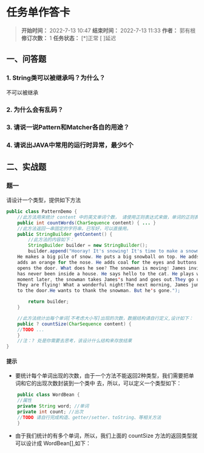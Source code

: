 # 任务单作答卡

[//]: # (哈哈我是注释，不会在浏览器中显示。
  Date: 2022-07-21 13:55:43
  LastEditors: gyg
  LastEditTime: 2022-07-21 14:18:55
  FilePath: \note\郭有根-第十一章作业.md
)
>**开始时间：** 2022-7-13 10:47 **结束时间：** 2022-7-13 11:33
**作者：** 郭有根 **修订次数：** 1 **任务状态：** [*]正常 [ ]延迟

## 一、问答题

### 1. String类可以被继承吗？为什么？

不可以被继承

### 2. 为什么会有乱码？

### 3. 请说一说Pattern和Matcher各自的用途？

### 4. 请说出JAVA中常用的运行时异常，最少5个

## 二、实战题

### 题一

请设计一个类型，提供如下方法

```java
public class PatternDemo {
    //此方法用来统计 content 中的英文单词个数， 请使用正则表达式来做，单词的正则表达式请自行编写，
    public int countWords(CharSequence content) { ... }
    //此方法返回一串固定的字符串，已写好，可以直接用。
    public StringBuilder getContent() {
        //此方法的内容如下：
        StringBuilder builder = new StringBuilder();
        builder.append("Hooray! It's snowing! It's time to make a snowman.James runs out.
    He makes a big pile of snow. He puts a big snowball on top. He adds a scarf and a hat. He
    adds an orange for the nose. He adds coal for the eyes and buttons.In the evening, James
    opens the door. What does he see? The snowman is moving! James invites him in. The snowman
    has never been inside a house. He says hello to the cat. He plays with paper towels.A
    moment later, the snowman takes James's hand and goes out.They go up, up, up into the air!
    They are flying! What a wonderful night!The next morning, James jumps out of bed. He runs
    to the door.He wants to thank the snowman. But he's gone.");

        return builder;
    }

    //此方法统计出每个单词[不考虑大小写]出现的次数，数据结构请自行定义,设计如下：
    public ? countSize(CharSequence content) {
    //TODO ...
    }
    //注：? 处是你需要去思考，该设计什么结构来存放结果
}
```

#### 提示

- 要统计每个单词出现的次数，由于一个方法不能返回2种类型，我们需要把单词和它的出现次数封装到一个类中
去，所以，可以定义一个类型如下：

```java
    public class WordBean {
    //属性
    private String word; //单词
    private int count; //出次
    //TODO 请自行完成构造、getter/setter、toString、等相关方法
    }
```

- 由于我们统计的有多个单词，所以，我们上面的 countSize 方法的返回类型就可以设计成 WordBean[],如下：
